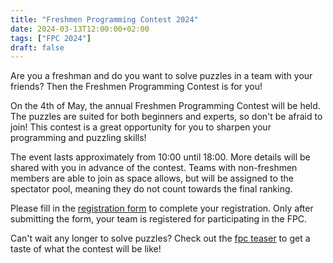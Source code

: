 ```yaml
---
title: "Freshmen Programming Contest 2024"
date: 2024-03-13T12:00:00+02:00
tags: ["FPC 2024"]
draft: false
---
```


Are you a freshman and do you want to solve puzzles in a team with your friends? Then the Freshmen Programming Contest is for you!

On the 4th of May, the annual Freshmen Programming Contest will be held. The puzzles are suited for both beginners and experts, so don't be afraid to join! This contest is a great opportunity for you to sharpen your programming and puzzling skills!

The event lasts approximately from 10:00 until 18:00. More details will be shared with you in advance of the contest. Teams with non-freshmen members are able to join as space allows, but will be assigned to the spectator pool, meaning they do not count towards the final ranking.

Please fill in the [registration form](https://wisv.ch/fpcregistration) to complete your registration. Only after submitting the form, your team is registered for participating in the FPC.

Can't wait any longer to solve puzzles? Check out the [fpc teaser](https://chipcie.wisv.ch/fpc/teaser) to get a taste of what the contest will be like!
